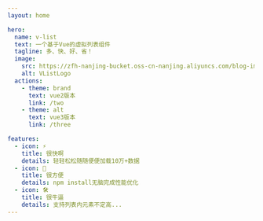 ```yaml
---
layout: home

hero:
  name: v-list
  text: 一个基于Vue的虚拟列表组件
  tagline: 多、快、好、省！
  image:
    src: https://zfh-nanjing-bucket.oss-cn-nanjing.aliyuncs.com/blog-images/VListLogo.PNG
    alt: VListLogo
  actions:
    - theme: brand
      text: vue2版本
      link: /two
    - theme: alt
      text: vue3版本
      link: /three

features:
  - icon: ⚡️
    title: 很快啊
    details: 轻轻松松随随便便加载10万+数据
  - icon: 🖖
    title: 很方便
    details: npm install无脑完成性能优化
  - icon: 🛠️
    title: 很牛逼
    details: 支持列表内元素不定高...
---
```

